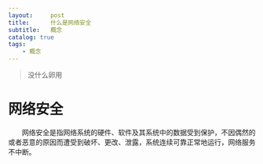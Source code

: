 ```yaml
---
layout:     post
title:      什么是网络安全
subtitle:   概念
catalog: true
tags:
    - 概念
---
```


>没什么卵用
# 网络安全 #
&ensp;&ensp;&ensp;&ensp;网络安全是指网络系统的硬件、软件及其系统中的数据受到保护，不因偶然的或者恶意的原因而遭受到破坏、更改、泄露，系统连续可靠正常地运行，网络服务不中断。

